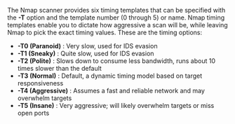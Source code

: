 The Nmap scanner provides six timing templates that can be specified with the **-T** option and the template number (0 through 5) or name. Nmap timing templates enable you to dictate how aggressive a scan will be, while leaving Nmap to pick the exact timing values. These are the timing options:

- **-T0 (Paranoid)** : Very slow, used for IDS evasion
- **-T1 (Sneaky)** : Quite slow, used for IDS evasion
- **-T2 (Polite)** : Slows down to consume less bandwidth, runs about 10 times slower than the default
- **-T3 (Normal)** : Default, a dynamic timing model based on target responsiveness
- **-T4 (Aggressive)** : Assumes a fast and reliable network and may overwhelm targets
- **-T5 (Insane)** : Very aggressive; will likely overwhelm targets or miss open ports